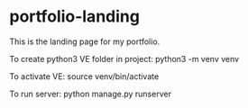 # portfolio-landing
This is the landing page for my portfolio.

To create python3 VE folder in project: python3 -m venv venv 

To activate VE: source venv/bin/activate

To run server: python manage.py runserver
